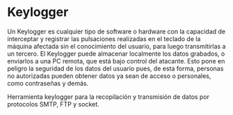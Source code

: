 # Keylogger
Un Keylogger es cualquier tipo de software o hardware con la capacidad de interceptar y registrar las pulsaciones realizadas en el teclado de la máquina afectada sin el conocimiento del usuario, para luego transmitirlas a un tercero. El Keylogger puede almacenar localmente los datos grabados, o enviarlos a una PC remota, que está bajo control del atacante. Esto pone en peligro la seguridad de los datos del usuario pues, de esta forma, personas no autorizadas pueden obtener datos ya sean de acceso o personales, como contraseñas y demás.


Herramienta keylogger para la recopilación y transmisión de datos por protocolos SMTP, FTP y socket.
